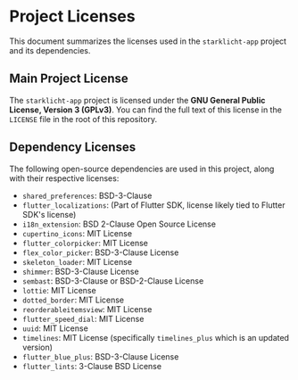 # Project Licenses

This document summarizes the licenses used in the `starklicht-app` project and its dependencies.

## Main Project License

The `starklicht-app` project is licensed under the **GNU General Public License, Version 3 (GPLv3)**.
You can find the full text of this license in the `LICENSE` file in the root of this repository.

## Dependency Licenses

The following open-source dependencies are used in this project, along with their respective licenses:

*   `shared_preferences`: BSD-3-Clause
*   `flutter_localizations`: (Part of Flutter SDK, license likely tied to Flutter SDK's license)
*   `i18n_extension`: BSD 2-Clause Open Source License
*   `cupertino_icons`: MIT License
*   `flutter_colorpicker`: MIT License
*   `flex_color_picker`: BSD-3-Clause License
*   `skeleton_loader`: MIT License
*   `shimmer`: BSD-3-Clause License
*   `sembast`: BSD-3-Clause or BSD-2-Clause License
*   `lottie`: MIT License
*   `dotted_border`: MIT License
*   `reorderableitemsview`: MIT License
*   `flutter_speed_dial`: MIT License
*   `uuid`: MIT License
*   `timelines`: MIT License (specifically `timelines_plus` which is an updated version)
*   `flutter_blue_plus`: BSD-3-Clause License
*   `flutter_lints`: 3-Clause BSD License
